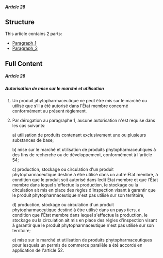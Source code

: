 ##### Article 28

## Structure

This article contains 2 parts:

- [Paragraph_1](./Paragraph_1.md)
- [Paragraph_2](./Paragraph_2.md)

## Full Content

##### Article 28
##### Autorisation de mise sur le marché et utilisation

1. Un produit phytopharmaceutique ne peut être mis sur le marché ou utilisé que s'il a été autorisé dans l'État membre concerné conformément au présent règlement.

2. Par dérogation au paragraphe 1, aucune autorisation n'est requise dans les cas suivants:

   a) utilisation de produits contenant exclusivement une ou plusieurs substances de base;

   b) mise sur le marché et utilisation de produits phytopharmaceutiques à des fins de recherche ou de développement, conformément à l'article 54;

   c) production, stockage ou circulation d'un produit phytopharmaceutique destiné à être utilisé dans un autre État membre, à condition que le produit soit autorisé dans ledit État membre et que l'État membre dans lequel s'effectue la production, le stockage ou la circulation ait mis en place des règles d'inspection visant à garantir que le produit phytopharmaceutique n'est pas utilisé sur son territoire;

   d) production, stockage ou circulation d'un produit phytopharmaceutique destiné à être utilisé dans un pays tiers, à condition que l'État membre dans lequel s'effectue la production, le stockage ou la circulation ait mis en place des règles d'inspection visant à garantir que le produit phytopharmaceutique n'est pas utilisé sur son territoire;

   e) mise sur le marché et utilisation de produits phytopharmaceutiques pour lesquels un permis de commerce parallèle a été accordé en application de l'article 52.